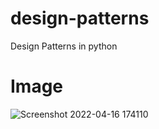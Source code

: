 # design-patterns
Design Patterns in python

# Image
![Screenshot 2022-04-16 174110](https://user-images.githubusercontent.com/54748653/163681503-015eaebf-cb15-4ace-855c-4fd3730bf17d.png)
